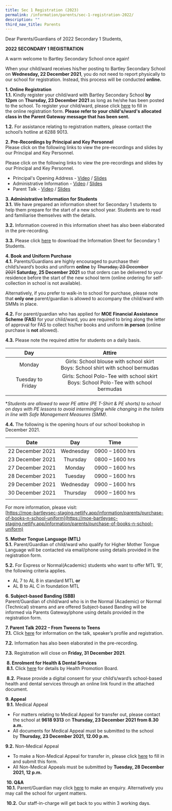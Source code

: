 ```yaml
---
title: Sec 1 Registration (2023)
permalink: /information/parents/sec-1-registration-2022/
description: ""
third_nav_title: Parents
---
```


Dear Parents/Guardians of 2022 Secondary 1 Students,  

**2022 SECONDARY 1 REGISTRATION**

A warm welcome to Bartley Secondary School once again!  

When your child/ward receives his/her posting to Bartley Secondary School on **Wednesday, 22 December 2021**, you do not need to report physically to our school for registration. Instead, this process will be conducted **online.** 

**1. Online Registration** <br>
**1.1.** Kindly register your child/ward with Bartley Secondary School **by 12pm** on **Thursday, 23 December 2021** as long as he/she has been posted to the school. To register your child/ward, please click [here](https://go.gov.sg/2022sec1reg) to fill in the online registration form. **Please refer to your child's/ward's allocated class in the Parent Gateway message that has been sent.**

**1.2.** For assistance relating to registration matters, please contact the school’s hotline at 6288 9013.

**2. Pre-Recordings by Principal and Key Personnel** <br>
Please click on the following links to view the pre-recordings and slides by our Principal and Key Personnel.

Please click on the following links to view the pre-recordings and slides by our Principal and Key Personnel.
* Principal's Opening Address - [Video](https://bartleysec.moe.edu.sg/qql/slot/u164/S1%20Registration_For%202022%20Cohort/Video%20-%20Principals%20Opening%20Address.mp4) / [Slides](/files/Slide%20-%20Principals%20Opening%20Address.pdf)
* Administrative Information - [Video](https://bartleysec.moe.edu.sg/qql/slot/u164/S1%20Registration_For%202022%20Cohort/Video%20-%20Administrative%20Information.mp4) / [Slides](/files/Slide%20-%20Administrative%20Information.pdf)
* Parent Talk - [Video](https://bartleysec.moe.edu.sg/qql/slot/u164/S1%20Registration_For%202022%20Cohort/Video%20-%20Parent%20Talk.mp4) / [Slides](/files/Slide%20-%20Parent%20Talk.pdf)

**3. Administrative Information for Students** <br>
**3.1.** We have prepared an information sheet for Secondary 1 students to help them prepare for the start of a new school year. Students are to read and familiarise themselves with the details.

**3.2.** Information covered in this information sheet has also been elaborated in the pre-recording.

**3.3.** Please click [here](/files/2022%20Secondary%201%20Information%20Sheet.pdf) to download the Information Sheet for Secondary 1 Students.

**4. Book and Uniform Purchase** <br>
**4.1.** Parents/Guardians are highly encouraged to purchase their child’s/ward’s books and uniform **online** by ~~Thursday, 23 December 2021~~ **Saturday, 25 December 2021** so that orders can be delivered to your residence before the start of the new school term (online ordering for self-collection in school is not available).

Alternatively, if you prefer to walk-in to school for purchase, please note that **only one** parent/guardian is allowed to accompany the child/ward with SMMs in place.

**4.2.** For parent/guardian who has applied for **MOE Financial Assistance Scheme (FAS)** for your child/ward, you are required to bring along the letter of approval for FAS to collect his/her books and uniform **in person** (online purchase is **not** allowed).

**4.3.** Please note the required attire for students on a daily basis.

| Day | Attire |
|:---:|:---:|
| Monday | Girls: School blouse with school skirt<br>Boys: School shirt with school bermudas |
| Tuesday to Friday | Girls: School Polo-Tee with school skirt<br>Boys: School Polo-Tee with school bermudas |
| | |

**Students are allowed to wear PE attire (PE T-Shirt & PE shorts) to school on days with PE lessons to avoid intermingling while changing in the toilets in line with Safe Management Measures (SMM).*

**4.4.** The following is the opening hours of our school bookshop in December 2021.

| Date | Day | Time |
|:---:|:---:|:---:|
| 22 December 2021 | Wednesday | 0900 – 1600 hrs |
| 23 December 2021 | Thursday | 0800 – 1600 hrs |
| 27 December 2021 | Monday | 0900 – 1600 hrs |
| 28 December 2021 | Tuesday | 0900 – 1600 hrs |
| 29 December 2021 | Wednesday | 0900 – 1600 hrs |
| 30 December 2021 | Thursday | 0900 – 1600 hrs |
| | | |

For more information, please visit: <br>
[https://moe-bartleysec-staging.netlify.app/information/parents/purchase-of-books-n-school-uniform](https://moe-bartleysec-staging.netlify.app/information/parents/purchase-of-books-n-school-uniform)

**5. Mother Tongue Language (MTL)** <br>
**5.1.** Parent/Guardian of child/ward who qualify for Higher Mother Tongue Language will be contacted via email/phone using details provided in the registration form.

**5.2.** For Express or Normal(Academic) students who want to offer MTL ‘B’, the following criteria applies.
* AL 7 to AL 8 in standard MTL **or**
* AL B to AL C in foundation MTL

**6. Subject-based Banding (SBB)** <br>
Parent/Guardian of child/ward who is in the Normal (Academic) or Normal (Technical) streams and are offered Subject-based Banding will be informed via Parents Gateway/phone using details provided in the registration form.
  
**7. Parent Talk 2022 – From Tweens to Teens** <br>
**7.1.** Click [here](/files/Parent%20Talk.pdf) for information on the talk, speaker’s profile and registration.

**7.2.** Information has also been elaborated in the pre-recording.

**7.3.** Registration will close on **Friday, 31 December 2021**.

 **8. Enrolment for Health & Dental Services** <br>
 **8.1.** Click [here](/files/Health%20%20Dental%20Services.pdf) for details by Health Promotion Board.

 **8.2.** Please provide a digital consent for your child’s/ward’s school-based health and dental services through an online link found in the attached document.
 
**9. Appeal** <br>
 **9.1.** Medical Appeal
 * For matters relating to Medical Appeal for transfer out, please contact the school at **9618 9313** on **Thursday, 23 December 2021 from 8.30 a.m.**
* All documents for Medical Appeal must be submitted to the school by **Thursday, 23 December 2021, 12.00 p.m.**

**9.2.** Non-Medical Appeal <br>
* To make a Non-Medical Appeal for transfer in, please click [here](https://go.gov.sg/2022sec1appeal) to fill in and submit this form.
* All Non-Medical Appeals must be submitted by **Tuesday, 28 December 2021, 12 p.m.**

 **10. Q&A** <br>
 **10.1.** Parent/Guardian may click [here](https://go.gov.sg/2022sec1qna) to make an enquiry. Alternatively you may call the school for urgent matters.  

 **10.2.** Our staff-in-charge will get back to you within 3 working days.
